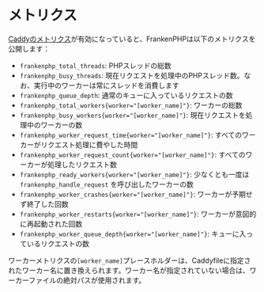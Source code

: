 # メトリクス

[Caddyのメトリクス](https://caddyserver.com/docs/metrics)が有効になっていると、FrankenPHPは以下のメトリクスを公開します：

- `frankenphp_total_threads`: PHPスレッドの総数
- `frankenphp_busy_threads`: 現在リクエストを処理中のPHPスレッド数。なお、実行中のワーカーは常にスレッドを消費します
- `frankenphp_queue_depth`: 通常のキューに入っているリクエストの数
- `frankenphp_total_workers{worker="[worker_name]"}`: ワーカーの総数
- `frankenphp_busy_workers{worker="[worker_name]"}`: 現在リクエストを処理中のワーカーの数
- `frankenphp_worker_request_time{worker="[worker_name]"}`: すべてのワーカーがリクエスト処理に費やした時間
- `frankenphp_worker_request_count{worker="[worker_name]"}`: すべてのワーカーが処理したリクエスト数
- `frankenphp_ready_workers{worker="[worker_name]"}`: 少なくとも一度は `frankenphp_handle_request` を呼び出したワーカーの数
- `frankenphp_worker_crashes{worker="[worker_name]"}`: ワーカーが予期せず終了した回数
- `frankenphp_worker_restarts{worker="[worker_name]"}`: ワーカーが意図的に再起動された回数
- `frankenphp_worker_queue_depth{worker="[worker_name]"}`: キューに入っているリクエストの数

ワーカーメトリクスの`[worker_name]`プレースホルダーは、Caddyfileに指定されたワーカー名に置き換えられます。ワーカー名が指定されていない場合は、ワーカーファイルの絶対パスが使用されます。
